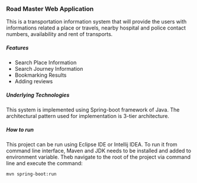 ### Road Master Web Application
This is a transportation information system that will provide the users with informations related a place or travels, nearby hospital and police contact numbers, availability and rent of transports.

##### Features
- Search Place Information
- Search Journey Information
- Bookmarking Results
- Adding reviews

##### Underlying Technologies
This system is implemented using Spring-boot framework of Java. The architectural pattern used for implementation is 3-tier architecture.

##### How to run
This project can be run using Eclipse IDE or Intellij IDEA. To run it from command line interface, Maven and JDK needs to be installed and added to environment variable. Theb navigate to the root of the project via command line and execute the command:

```
mvn spring-boot:run
```